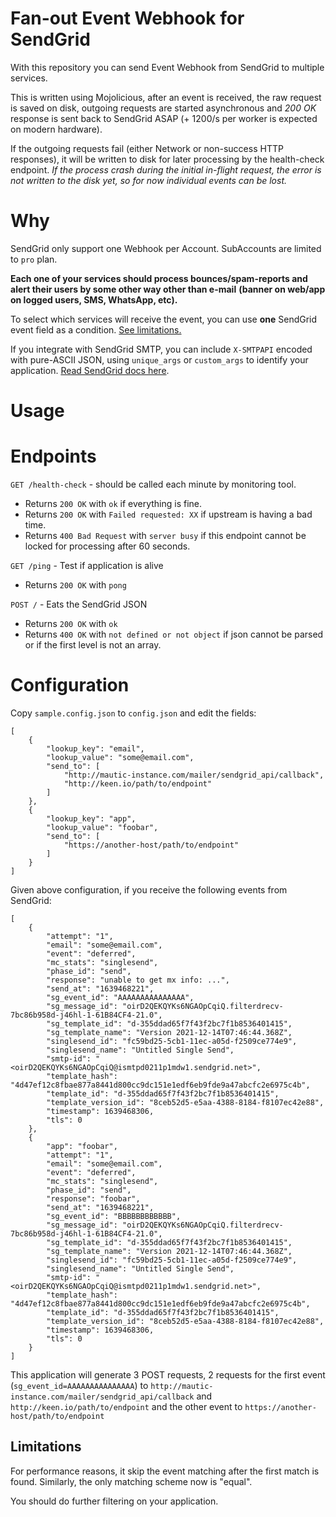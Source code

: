# Fan-out Event Webhook for SendGrid

With this repository you can send Event Webhook from SendGrid to multiple services.

This is written using Mojolicious, after an event is received, the raw request is saved on disk, outgoing requests
are started asynchronous and *200 OK* response is sent back to SendGrid ASAP (+ 1200/s per worker is expected on modern hardware).

If the outgoing requests fail (either Network or non-success HTTP responses), it will be written to disk for later processing
by the health-check endpoint. *If the process crash during the initial in-flight request, the error is not written to the disk yet, so for now individual events can be lost.*

# Why

SendGrid only support one Webhook per Account. SubAccounts are limited to `pro` plan.

**Each one of your services should process bounces/spam-reports and alert their users by some other way other than e-mail**
**(banner on web/app on logged users, SMS, WhatsApp, etc).**

To select which services will receive the event, you can use **one** SendGrid event field as a condition. [See limitations.](#Limitations)

If you integrate with SendGrid SMTP, you can include `X-SMTPAPI` encoded with pure-ASCII JSON, using `unique_args` or `custom_args` to identify your application. [Read SendGrid docs here](https://docs.sendgrid.com/for-developers/sending-email/building-an-x-smtpapi-header).


# Usage


# Endpoints

`GET /health-check` - should be called each minute by monitoring tool.

- Returns `200 OK` with `ok` if everything is fine.
- Returns `200 OK` with `Failed requested: XX` if upstream is having a bad time.
- Returns `400 Bad Request` with `server busy` if this endpoint cannot be locked for processing after 60 seconds.

`GET /ping` - Test if application is alive

- Returns `200 OK` with `pong`

`POST /` - Eats the SendGrid JSON

- Returns `200 OK` with `ok`
- Returns `400 OK` with `not defined or not object` if json cannot be parsed or if the first level is not an array.




# Configuration

Copy `sample.config.json` to `config.json` and edit the fields:

    [
        {
            "lookup_key": "email",
            "lookup_value": "some@email.com",
            "send_to": [
                "http://mautic-instance.com/mailer/sendgrid_api/callback",
                "http://keen.io/path/to/endpoint"
            ]
        },
        {
            "lookup_key": "app",
            "lookup_value": "foobar",
            "send_to": [
                "https://another-host/path/to/endpoint"
            ]
        }
    ]

Given above configuration, if you receive the following events from SendGrid:

    [
        {
            "attempt": "1",
            "email": "some@email.com",
            "event": "deferred",
            "mc_stats": "singlesend",
            "phase_id": "send",
            "response": "unable to get mx info: ...",
            "send_at": "1639468221",
            "sg_event_id": "AAAAAAAAAAAAAAA",
            "sg_message_id": "oirD2QEKQYKs6NGAOpCqiQ.filterdrecv-7bc86b958d-j46hl-1-61B84CF4-21.0",
            "sg_template_id": "d-355ddad65f7f43f2bc7f1b8536401415",
            "sg_template_name": "Version 2021-12-14T07:46:44.368Z",
            "singlesend_id": "fc59bd25-5cb1-11ec-a05d-f2509ce774e9",
            "singlesend_name": "Untitled Single Send",
            "smtp-id": "<oirD2QEKQYKs6NGAOpCqiQ@ismtpd0211p1mdw1.sendgrid.net>",
            "template_hash": "4d47ef12c8fbae877a8441d800cc9dc151e1edf6eb9fde9a47abcfc2e6975c4b",
            "template_id": "d-355ddad65f7f43f2bc7f1b8536401415",
            "template_version_id": "8ceb52d5-e5aa-4388-8184-f8107ec42e88",
            "timestamp": 1639468306,
            "tls": 0
        },
        {
            "app": "foobar",
            "attempt": "1",
            "email": "some@email.com",
            "event": "deferred",
            "mc_stats": "singlesend",
            "phase_id": "send",
            "response": "foobar",
            "send_at": "1639468221",
            "sg_event_id": "BBBBBBBBBBBB",
            "sg_message_id": "oirD2QEKQYKs6NGAOpCqiQ.filterdrecv-7bc86b958d-j46hl-1-61B84CF4-21.0",
            "sg_template_id": "d-355ddad65f7f43f2bc7f1b8536401415",
            "sg_template_name": "Version 2021-12-14T07:46:44.368Z",
            "singlesend_id": "fc59bd25-5cb1-11ec-a05d-f2509ce774e9",
            "singlesend_name": "Untitled Single Send",
            "smtp-id": "<oirD2QEKQYKs6NGAOpCqiQ@ismtpd0211p1mdw1.sendgrid.net>",
            "template_hash": "4d47ef12c8fbae877a8441d800cc9dc151e1edf6eb9fde9a47abcfc2e6975c4b",
            "template_id": "d-355ddad65f7f43f2bc7f1b8536401415",
            "template_version_id": "8ceb52d5-e5aa-4388-8184-f8107ec42e88",
            "timestamp": 1639468306,
            "tls": 0
        }
    ]

This application will generate 3 POST requests, 2 requests for the first event (`sg_event_id=AAAAAAAAAAAAAAA`) to `http://mautic-instance.com/mailer/sendgrid_api/callback` and `http://keen.io/path/to/endpoint` and the other event to `https://another-host/path/to/endpoint`


## Limitations

For performance reasons, it skip the event matching after the first match is found.
Similarly, the only matching scheme now is "equal".

You should do further filtering on your application.
